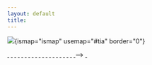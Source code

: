 ```yaml
---
layout: default
title: 
---
```

![](index-new.jpg){ismap="ismap" usemap="#tia" border="0"}

[](1901/index.htm) [](1903/index.htm) [](1904/index.htm)
[](1905/index.htm) [](1908/index.htm) [](1907/index.htm)
[](1909/index.htm) [](1910/index.htm) [](1911/index.htm)
[](1914/index.htm) [](1915/index.htm) [](1916/index.htm)
[](1917/index.htm) [](1918/index.htm) [](1919/index.htm)
[](1920/index.htm) [](1921/index.htm) [](1922/index.htm)
[](1923/index.htm) [](1924/index.htm) [](1925/index.htm)
[](1926/index.htm) [](1927/index.htm) [](1928/index.htm)
[](1929/index.htm) [](1930/index.htm) [](1931/index.htm)
[](1932/index.htm) [](1933/index.htm) [](1934/index.htm)
[](1935/index.htm) [](1936/index.htm) [](1937/index.htm)
[](1938/index.htm) [](1939/index.htm) [](1940/index.htm)
[](works/1944/index.htm) [](../bell/1942/dictionary/index.htm)
[](404.htm) [ ](1920/military/map09.pdf) [ ](1921/military/map07.jpg)
[ ](1922/military/index.jpg) [ ](1924/06/10.htm) [ ](1927/cover2.jpg)
[ ](1927/opposition/return2.jpg) [ ](1930/hrr/index.jpg)
[ ](1931/spain/cnt03.jpg) [ ](1932/11/1932-oct.pdf)
[ ](1934/07/war-fi.pdf) [ ](arch-z.gif) [ ](index-alt.jpg)
[ ](index.jpg) [ ](photo/trotskys-funeral.jpg) [ ](profiles/ebert.jpg)
[ ](profiles/epoch.jpg) [ ](profiles/index.jpg)
[ ](profiles/kautsky02.jpg) [ ](profiles/kolarov.jpg)
[ ](profiles/krupp.jpg)\--\> [ ](profiles/liebknecht02.jpg)
